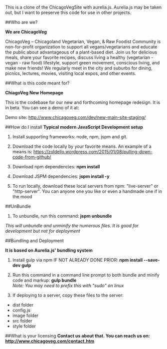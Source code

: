This is a clone of the ChicagoVegSite with aurelia.js. Aurelia.js may be taken out, but I want to preserve this code for use in other projects. 


##Who are we?

**We are ChicagoVeg**

ChicagoVeg – Chicagoland Vegetarian, Vegan, & Raw Foodist Community is non-for-profit organization to support all vegans/vegetarians and educate the public about advantageous of a plant-based diet. Join us for delicious meals, share your favorite recipes, discuss living a healthy (vegetarian - vegan - raw food) lifestyle, support green movement, conscious living, and make new friends! We regularly meet in the city and suburbs for dining, picnics, lectures, movies, visiting local expos, and other events.

##What is this code meant for?

**ChiagoVeg New Homepage**   

This is the codebase for our new and forthcoming homepage redesign. It is in beta. You can see a demo of it at: 

Demo site: http://www.chicagoveg.com/dev/new-main-site-staging/

##How do I install
**Typical modern JavaScript Development setup**

1. Install supporting frameworks: node, npm, jspm and git. 

2. Download the code locally by your favorite means. An example of a means is: https://zoldello.wordpress.com/2015/01/08/pulling-down-code-from-github/

3. Download npm dependencies: **npm install**

4. Download JSPM dependencies: **jspm install -y**

5. To run locally, download these local servers from npm: "live-server" or "http-server". You can anyone one you like or even a handmade one if in the mood

##UnBundle

1. To unbundle, run this command: **jspm unbundle**
  
<i>This will unbundle and unminify the numerous files. It is good for development but not for deployment</i>

##Bundling and Deployment

**It is based on Aurelia.js' bundling system**


1. Install gulp via npm IF NOT ALREADY DONE PRIOR: **npm install --save-dev gulp**

2. Run this command in a command line prompt to both bundle and minify code and markup: **gulp bundle** <br>
  <i>Note: You may need to prefix this with "sudo" on linux</i>

3. If deploying to a server, copy these files to the server:
  - dist folder
  - config.js
  - image folder
  - src folder
  - style folder
  
##What is your licensing
**Contact us about that. You can reach us on: http://www.chicagoveg.com/contact.htm**
